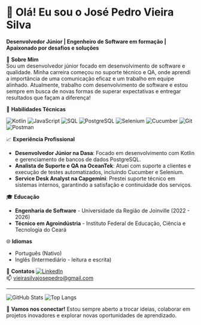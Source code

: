 # 👋 Olá! Eu sou o José Pedro Vieira Silva

**Desenvolvedor Júnior | Engenheiro de Software em formação | Apaixonado por desafios e soluções**

🌱 **Sobre Mim**  
Sou um desenvolvedor júnior focado em desenvolvimento de software e qualidade. Minha carreira começou no suporte técnico e QA, onde aprendi a importância de uma comunicação eficaz e um trabalho em equipe alinhado. Atualmente, trabalho com desenvolvimento de software e estou sempre em busca de novas formas de superar expectativas e entregar resultados que façam a diferença!

🚀 **Habilidades Técnicas**

![Kotlin](https://img.shields.io/badge/-Kotlin-7F52FF?style=flat-square&logo=kotlin&logoColor=white)
![JavaScript](https://img.shields.io/badge/-JavaScript-F7DF1E?style=flat-square&logo=javascript&logoColor=black)
![SQL](https://img.shields.io/badge/-SQL-4479A1?style=flat-square&logo=postgresql&logoColor=white)
![PostgreSQL](https://img.shields.io/badge/-PostgreSQL-4169E1?style=flat-square&logo=postgresql&logoColor=white)
![Selenium](https://img.shields.io/badge/-Selenium-43B02A?style=flat-square&logo=selenium&logoColor=white)
![Cucumber](https://img.shields.io/badge/-Cucumber-23D96C?style=flat-square&logo=cucumber&logoColor=white)
![Git](https://img.shields.io/badge/-Git-F05032?style=flat-square&logo=git&logoColor=white)
![Postman](https://img.shields.io/badge/-Postman-FF6C37?style=flat-square&logo=postman&logoColor=white)

📈 **Experiência Profissional**
- **Desenvolvedor Júnior na Dasa**: Focado em desenvolvimento com Kotlin e gerenciamento de bancos de dados PostgreSQL.
- **Analista de Suporte e QA na OceanTek**: Atuei com suporte a clientes e execução de testes automatizados, incluindo Cucumber e Selenium.
- **Service Desk Analyst na Capgemini**: Prestei suporte técnico em sistemas internos, garantindo a satisfação e continuidade dos serviços.

🎓 **Educação**
- **Engenharia de Software** - Universidade da Região de Joinville (2022 - 2026)
- **Técnico em Agroindústria** - Instituto Federal de Educação, Ciência e Tecnologia do Ceará

🌐 **Idiomas**
- Português (Nativo)
- Inglês (Intermediário - leitura e escrita)

🔗 **Contatos**
[![LinkedIn](https://img.shields.io/badge/LinkedIn-josepedrovieira-blue?style=flat-square&logo=linkedin)](https://www.linkedin.com/in/josepedrovieira)  
📫 vieirasilvajosepedro@gmail.com

---

![GitHub Stats](https://github-readme-stats.vercel.app/api?username=sejodrope&show_icons=true&theme=radical)
![Top Langs](https://github-readme-stats.vercel.app/api/top-langs/?username=JosePedroVieiraSilva&layout=compact)

💬 **Vamos nos conectar!** Estou sempre aberto a trocar ideias, colaborar em projetos inovadores e explorar novas oportunidades de aprendizado.

